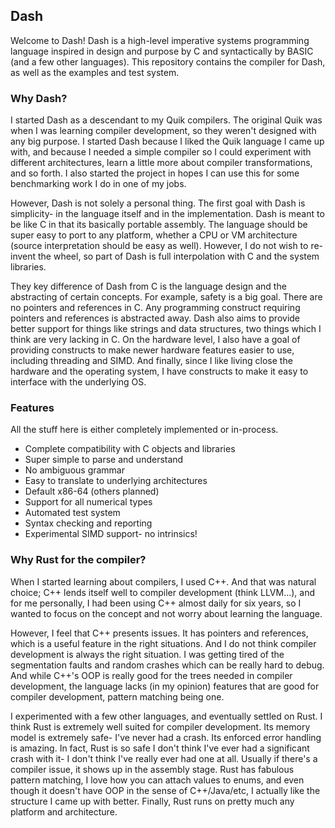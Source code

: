## Dash

Welcome to Dash! Dash is a high-level imperative systems programming language inspired in design and purpose by C and syntactically by BASIC (and a few other languages). This repository contains the compiler for Dash, as well as the examples and test system.

### Why Dash?

I started Dash as a descendant to my Quik compilers. The original Quik was when I was learning compiler development, so they weren't designed with any big purpose. I started Dash because I liked the Quik language I came up with, and because I needed a simple compiler so I could experiment with different architectures, learn a little more about compiler transformations, and so forth. I also started the project in hopes I can use this for some benchmarking work I do in one of my jobs.

However, Dash is not solely a personal thing. The first goal with Dash is simplicity- in the language itself and in the implementation. Dash is meant to be like C in that its basically portable assembly. The language should be super easy to port to any platform, whether a CPU or VM architecture (source interpretation should be easy as well). However, I do not wish to re-invent the wheel, so part of Dash is full interpolation with C and the system libraries.

They key difference of Dash from C is the language design and the abstracting of certain concepts. For example, safety is a big goal. There are no pointers and references in C. Any programming construct requiring pointers and references is abstracted away. Dash also aims to provide better support for things like strings and data structures, two things which I think are very lacking in C. On the hardware level, I also have a goal of providing constructs to make newer hardware features easier to use, including threading and SIMD. And finally, since I like living close the hardware and the operating system, I have constructs to make it easy to interface with the underlying OS.

### Features

All the stuff here is either completely implemented or in-process.

* Complete compatibility with C objects and libraries
* Super simple to parse and understand
* No ambiguous grammar
* Easy to translate to underlying architectures
* Default x86-64 (others planned)
* Support for all numerical types
* Automated test system
* Syntax checking and reporting
* Experimental SIMD support- no intrinsics!

### Why Rust for the compiler?

When I started learning about compilers, I used C++. And that was natural choice; C++ lends itself well to compiler development (think LLVM...), and for me personally, I had been using C++ almost daily for six years, so I wanted to focus on the concept and not worry about learning the language.

However, I feel that C++ presents issues. It has pointers and references, which is a useful feature in the right situations. And I do not think compiler development is always the right situation. I was getting tired of the segmentation faults and random crashes which can be really hard to debug. And while C++'s OOP is really good for the trees needed in compiler development, the language lacks (in my opinion) features that are good for compiler development, pattern matching being one. 

I experimented with a few other languages, and eventually settled on Rust. I think Rust is extremely well suited for compiler development. Its memory model is extremely safe- I've never had a crash. Its enforced error handling is amazing. In fact, Rust is so safe I don't think I've ever had a significant crash with it- I don't think I've really ever had one at all. Usually if there's a compiler issue, it shows up in the assembly stage. Rust has fabulous pattern matching, I love how you can attach values to enums, and even though it doesn't have OOP in the sense of C++/Java/etc, I actually like the structure I came up with better. Finally, Rust runs on pretty much any platform and architecture.


